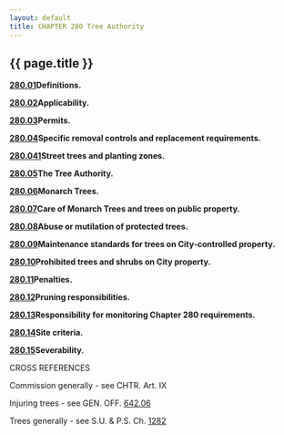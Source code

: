 ```yaml
---
layout: default 
title: CHAPTER 280 Tree Authority
---
```


{{ page.title }}
----------------

[**280.01**](1926c126.html)**Definitions.**

[**280.02**](193ed042.html)**Applicability.**

[**280.03**](1943696f.html)**Permits.**

[**280.04**](195864b1.html)**Specific removal controls and replacement
requirements.**

[**280.041**](1980ef96.html)**Street trees and planting zones.**

[**280.05**](199b81aa.html)**The Tree Authority.**

[**280.06**](19b2c1f6.html)**Monarch Trees.**

[**280.07**](19bc8fec.html)**Care of Monarch Trees and trees on public
property.**

[**280.08**](1a239e35.html)**Abuse or mutilation of protected trees.**

[**280.09**](1a2b1db7.html)**Maintenance standards for trees on
City-controlled property.**

[**280.10**](1a416123.html)**Prohibited trees and shrubs on City
property.**

[**280.11**](1a6876d5.html)**Penalties.**

[**280.12**](1a72c0eb.html)**Pruning responsibilities.**

[**280.13**](1a7816d2.html)**Responsibility for monitoring Chapter 280
requirements.**

[**280.14**](1a8c3a13.html)**Site criteria.**

[**280.15**](1a97cbf7.html)**Severability.**

CROSS REFERENCES

Commission generally - see CHTR. Art. IX

Injuring trees - see GEN. OFF. [642.06](32aaf2fe.html)

Trees generally - see S.U. & P.S. Ch. [1282](410ac5c6.html)
